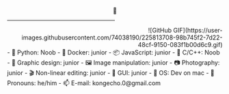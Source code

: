 
<div align="center">🍕</div>
<hr style="width:50%;text-align:left;margin-left:0">
<div align="right">
  ![GitHub GIF](https://user-images.githubusercontent.com/74038190/225813708-98b745f2-7d22-48cf-9150-083f1b00d6c9.gif)
</div>
- 🐍 Python: Noob
- 🦈 Docker: junior
- 📦 JavaScript: junior
- 👀 C/C++: Noob
- 🎨 Graphic design: junior
- 🖼️ Image manipulation: junior
- 📷 Photography: junior
- 🎬 Non-linear editing: junior
- 📱 GUI: junior
- 🍥 OS: Dev on mac
- 💭 Pronouns: he/him
- 📫 E-mail: kongecho.0@gmail.com





<!--
**oldpizza/oldpizza** is a ✨ _special_ ✨ repository because its `README.md` (this file) appears on your GitHub profile.
Here are some ideas to get you started:
### Hi there 👋

- 🔭 I’m currently working on ...
- 🌱 I’m currently learning ...
- 👯 I’m looking to collaborate on ...
- 🤔 I’m looking for help with ...
- 💬 Ask me about ...
- 📫 How to reach me: ...
- 😄 Pronouns: ...
- ⚡ Fun fact: ...
-->
